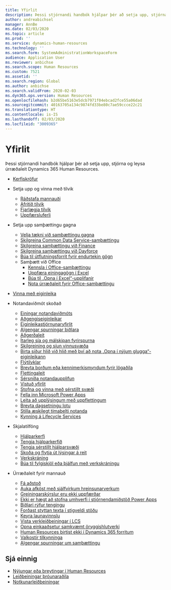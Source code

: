 ```yaml
---
title: Yfirlit
description: Þessi stjórnandi handbók hjálpar þér að setja upp, stjórna og leysa úrræðaleit Dynamics 365 Human Resources.
author: andreabichsel
manager: AnnBe
ms.date: 02/03/2020
ms.topic: article
ms.prod: ''
ms.service: dynamics-human-resources
ms.technology: ''
ms.search.form: SystemAdministrationWorkspaceForm
audience: Application User
ms.reviewer: anbichse
ms.search.scope: Human Resources
ms.custom: 7521
ms.assetid: ''
ms.search.region: Global
ms.author: anbichse
ms.search.validFrom: 2020-02-03
ms.dyn365.ops.version: Human Resources
ms.openlocfilehash: b2d65be5163e5dcb7971f04ebcad2fce55a06dad
ms.sourcegitcommit: 40163705a134c9874fd33be80c7ae59ccce22c21
ms.translationtype: HT
ms.contentlocale: is-IS
ms.lasthandoff: 02/03/2020
ms.locfileid: "3009365"
---
```

# <a name="overview"></a>Yfirlit

Þessi stjórnandi handbók hjálpar þér að setja upp, stjórna og leysa úrræðaleit Dynamics 365 Human Resources.

- [Kerfiskröfur](hr-admin-system-requirements.md)

- Setja upp og vinna með tilvik
  - [Ráðstafa mannauði](hr-admin-setup-provision.md)
  - [Afritið tilvik](hr-admin-setup-copy-instance.md)
  - [Fjarlægja tilvik](hr-admin-setup-remove-instance.md)
  - [Uppfærsluferli](hr-admin-setup-update-process.md)

- Setja upp samþættingu gagna
  - [Velja tækni við samþættingu gagna](hr-admin-integration-choose-technology.md)
  - [Skilgreina Common Data Service-samþættingu](hr-admin-integration-common-data-service.md)
  - [Skilgreina samþættingu við Finance](hr-admin-integration-finance.md)
  - [Skilgreina samþættingu við Dayforce](hr-admin-integration-dayforce.md)
  - [Búa til útflutningsforrit fyrir endurtekin gögn](hr-admin-integration-recurring-data-export.md)
  - Samþætt við Office
    - [Kennsla í Office-samþættingu](../dev-itpro/office-integration/office-integration-tutorial.md?toc=/dynamics365/unified-operations/talent/toc.json)
    - [Uppfæra einingagögn í Excel](../dev-itpro/office-integration/use-excel-add-in.md?toc=/dynamics365/unified-operations/talent/toc.json)
    - [Búa til „Opna í Excel“-upplifanir](../dev-itpro/office-integration/office-integration-edit-excel.md?toc=/dynamics365/unified-operations/talent/toc.json)
    - [Nota úrræðaleit fyrir Office-samþættingu](../dev-itpro/office-integration/office-integration-troubleshooting.md?toc=/dynamics365/unified-operations/talent/toc.json)

- [Vinna með eiginleika](hr-admin-manage-features.md)

- Notandaviðmót skoðað
  - [Einingar notandaviðmóts](../fin-ops-core/fin-ops/get-started/user-interface-elements.md?toc=/dynamics365/human-resources/toc.json)
  - [Aðgengiseiginleikar](../fin-ops-core/fin-ops/get-started/accessibility-features.md?toc=/dynamics365/human-resources/toc.json)
  - [Eiginleikastjórnunaryfirlit](../fin-ops-core/fin-ops/get-started/feature-management/feature-management-overview.md?toc=/dynamics365/human-resources/toc.json)
  - [Algengar spurningar biðlara](../fin-ops-core/fin-ops/get-started/client-faq.md?toc=/dynamics365/human-resources/toc.json)
  - [Aðgerðaleit](../fin-ops-core/fin-ops/get-started/action-search.md?toc=/dynamics365/human-resources/toc.json)
  - [Ítarleg sía og málskipan fyrirspurna](../fin-ops-core/fin-ops/get-started/advanced-filtering-query-options.md?toc=/dynamics365/human-resources/toc.json)
  - [Skilgreining og síun vinnusvæða](../fin-ops-core/fin-ops/get-started/configure-filter-workspaces.md?toc=/dynamics365/financehuman-resources/toc.json)
  - [Birta síður hlið við hlið með því að nota „Opna í nýjum glugga“-eiginleikann](../fin-ops-core/fin-ops/get-started/display-pages-side-by-side.md?toc=/dynamics365/human-resources/toc.json)
  - [Flýtilyklar](../fin-ops-core/fin-ops/get-started/shortcut-keys.md?toc=/dynamics365/human-resources/toc.json)
  - [Breyta borðum eða kennimerkismyndum fyrir lögaðila](../fin-ops-core/fin-ops/get-started/tasks/change-banner-or-logo.md?toc=/dynamics365/human-resources/toc.json)
  - [Flettingaleit](../fin-ops-core/fin-ops/get-started/navigation-search.md?toc=/dynamics365/human-resources/toc.json)
  - [Sérsníða notandaupplifun](../fin-ops-core/fin-ops/get-started/personalize-user-experience.md?toc=/dynamics365/human-resources/toc.json)
  - [Vistuð yfirlit](../fin-ops-core/fin-ops/get-started/saved-views.md?toc=/dynamics365/human-resources/toc.json)
  - [Stofna og vinna með sérstillt svæði](../fin-ops-core/fin-ops/get-started/user-defined-fields.md?toc=/dynamics365/human-resources/toc.json)
  - [Fella inn Microsoft Power Apps](../fin-ops-core/fin-ops/get-started/embed-power-apps.md?toc=/dynamics365/human-resources/toc.json)
  - [Leita að upplýsingum með uppflettingum](../fin-ops-core/fin-ops/get-started/use-lookups-to-find-information.md?toc=/dynamics365/human-resources/toc.json)
  - [Breyta dagsetningu lotu](../fin-ops-core/fin-ops/organization-administration/tasks/change-date-session.md?toc=/dynamics365/human-resources/toc.json)
  - [Stilla æskilegt tímabelti notanda](../fin-ops-core/fin-ops/organization-administration/tasks/set-users-preferred-time-zone.md?toc=/dynamics365/human-resources/toc.json)
  - [Kynning á Lifecycle Services](../fin-ops-core/dev-itpro/lifecycle-services/lcs-works-lcs.md?toc=/dynamics365/human-resources/toc.json)

- Skjalatilföng
  - [Hjálparkerfi](../fin-ops-core/fin-ops/get-started/help-overview.md?toc=/dynamics365/human-resources/toc.json)
  - [Tengja hjálparkerfið](../fin-ops-core/fin-ops/get-started/help-connect.md?toc=/dynamics365/human-resources/toc.json)
  - [Tengja sérstillt hjálparsvæði](../fin-ops-core/fin-ops/get-started/help-custom.md?toc=/dynamics365/human-resources/toc.json        )
  - [Skoða og flytja út lýsingar á reit](../fin-ops-core/fin-ops/get-started/view-export-field-descriptions.md?toc=/dynamics365/human-resources/toc.json)
  - [Verkskráning](../fin-ops-core/dev-itpro/user-interface/task-recorder.md?toc=/dynamics365/human-resources/toc.json)
  - [Búa til fylgiskjöl eða þjálfun með verkskráningu](../fin-ops-core/dev-itpro/user-interface/task-recorder-training-docs.md?toc=/dynamics365/human-resources/toc.json)

- Úrræðaleit fyrir mannauð
  - [Fá aðstoð](hr-admin-troubleshooting-support.md)
  - [Auka afköst með sjálfvirkum hreinsunarverkum](hr-admin-troubleshooting-batch-history.md)
  - [Greiningarskýrslur eru ekki uppfærðar](hr-admin-troubleshooting-analytic-reports.md)
  - [Ekki er hægt að stofna umhverfi í stjórnendamiðstöð Power Apps](hr-admin-troubleshooting-power-apps.md)
  - [Biðlari rýfur tengingu](hr-admin-troubleshooting-disconnect.md)
  - [Forðast styttan texta í stigveldi stöðu](hr-admin-troubleshooting-truncate.md)
  - [Keyra launavinnslu](hr-admin-troubleshooting-compensation.md)
  - [Vista verkleiðbeiningar í LCS](hr-admin-troubleshooting-task-guide.md)
  - [Opna einkaaðsetur samkvæmt öryggishlutverki](hr-admin-troubleshooting-private-addresses.md)
  - [Human Resources birtist ekki í Dynamics 365 forritum](hr-admin-troubleshooting-not-in-apps.md)
  - [Valkostir tilkynninga](hr-admin-troubleshooting-reporting.md)
  - [Algengar spurningar um samþættingu](hr-admin-troubleshooting-integration.md)

## <a name="see-also"></a>Sjá einnig

- [Nýjungar eða breytingar í Human Resources](hr-admin-whats-new.md)
- [Leiðbeiningar þróunaraðila](hr-developer-overview.md)
- [Notkunarleiðbeiningar](hr-hrpro-overview.md)